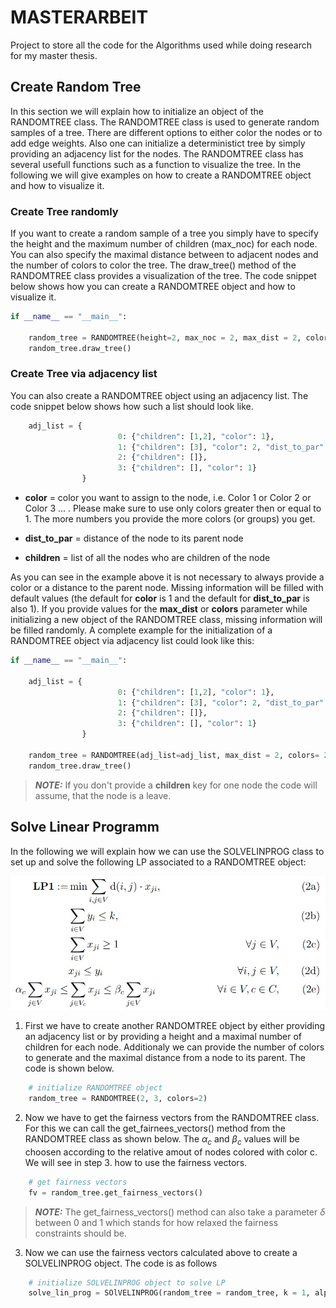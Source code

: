 # MASTERARBEIT
Project to store all the code for the Algorithms used while doing research for my master thesis. 

## Create Random Tree
In this section we will explain how to initialize an object of  the RANDOMTREE class. The RANDOMTREE class is used to generate random samples of a tree. There are different options to either color the nodes or to add edge weights. Also one can initialize a deterministict tree by simply providing an adjacency list for the nodes. The RANDOMTREE class has several usefull functions such as a function to visualize the tree. In the following we will give examples on how to create a RANDOMTREE object and how to visualize it. 

### Create Tree randomly
If you want to create a random sample of a tree you simply have to specify the height and the maximum number of children (max_noc) for each node. You can also specify the maximal distance between to adjacent nodes and the number of colors to color the tree. The draw_tree() method of the RANDOMTREE class provides a visualization of the tree. The code snippet below shows how you can create a RANDOMTREE object and how to visualize it. 

```python
if __name__ == "__main__": 

    random_tree = RANDOMTREE(height=2, max_noc = 2, max_dist = 2, colors= 2)
    random_tree.draw_tree()

```

### Create Tree via adjacency list
You can also create a RANDOMTREE object using an adjacency list. The code snippet below shows how such a list should look like. 

```python
    adj_list = { 
                        0: {"children": [1,2], "color": 1}, 
                        1: {"children": [3], "color": 2, "dist_to_par": 2}, 
                        2: {"children": []}, 
                        3: {"children": [], "color": 1}
                }
```
* **color** = color you want to assign to the node, i.e. Color 1 or Color 2 or Color 3 ... . Please make sure to use only colors greater then or equal to 1. The more numbers you provide the more colors (or groups) you get.
* **dist_to_par** = distance of the node to its parent node

* **children** = list of all the nodes who are children of the node
 
As you can see in the example above it is not necessary to always provide a color or a distance to the parent node. Missing information will be filled with default values (the default for **color** is 1 and the default for **dist_to_par** is also 1). If you provide values for the **max_dist** or **colors** parameter while initializing a new object of the RANDOMTREE class, missing information will be filled randomly. 
A complete example for the initialization of a RANDOMTREE object via adjacency list could look like this: 
```python
if __name__ == "__main__": 

    adj_list = { 
                        0: {"children": [1,2], "color": 1}, 
                        1: {"children": [3], "color": 2, "dist_to_par": 2}, 
                        2: {"children": []}, 
                        3: {"children": [], "color": 1}
                }

    random_tree = RANDOMTREE(adj_list=adj_list, max_dist = 2, colors= 2)
    random_tree.draw_tree()
``` 
> **_NOTE:_**  If you don't provide a **children** key for one node the code will assume, that the node is a leave.


## Solve Linear Programm
In the following we will explain how we can use the SOLVELINPROG class to set up and solve the following LP associated to a RANDOMTREE object: 


![LP1](/img/LP1.jpg "Optionaler Titel")


1. First we have to create another RANDOMTREE object by either providing an adjacency list or by providing a height and a maximal number of children for each node. Additionaly we can provide the number of colors to generate and the maximal distance from a node to its parent. The code is shown below.
```python
    # initialize RANDOMTREE object 
    random_tree = RANDOMTREE(2, 3, colors=2)
```
2. Now we have to get the fairness vectors from the RANDOMTREE class. For this we can call the get_fairnees_vectors() method from the RANDOMTREE class as shown below. The $\alpha_c$ and $\beta_c$ values will be choosen according to the relative amout of nodes colored with color c. We will see in step 3. how to use the fairness vectors.
```python
    # get fairness vectors
    fv = random_tree.get_fairness_vectors()
```
> **_NOTE:_**  The get_fairness_vectors() method can also take a parameter $\delta$ between 0 and 1 which stands for how relaxed the fairness constraints should be. 

3. Now we can use the fairness vectors calculated above to create a SOLVELINPROG object. The code is as follows
```python
    # initialize SOLVELINPROG object to solve LP
    solve_lin_prog = SOlVELINPROG(random_tree = random_tree, k = 1, alpha = fv['alpha'], beta = fv['beta'])
```